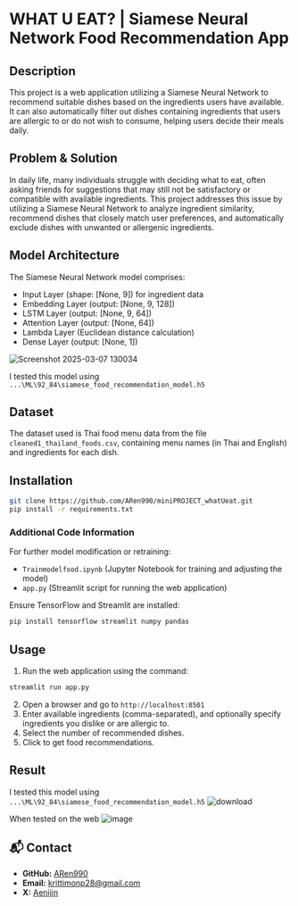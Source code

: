 # WHAT U EAT? | Siamese Neural Network Food Recommendation App

## Description
This project is a web application utilizing a Siamese Neural Network to recommend suitable dishes based on the ingredients users have available. It can also automatically filter out dishes containing ingredients that users are allergic to or do not wish to consume, helping users decide their meals daily.

## Problem &  Solution
In daily life, many individuals struggle with deciding what to eat, often asking friends for suggestions that may still not be satisfactory or compatible with available ingredients. This project addresses this issue by utilizing a Siamese Neural Network to analyze ingredient similarity, recommend dishes that closely match user preferences, and automatically exclude dishes with unwanted or allergenic ingredients.


## Model Architecture
The Siamese Neural Network model comprises:

- Input Layer (shape: [None, 9]) for ingredient data
- Embedding Layer (output: [None, 9, 128])
- LSTM Layer (output: [None, 9, 64])
- Attention Layer (output: [None, 64])
- Lambda Layer (Euclidean distance calculation)
- Dense Layer (output: [None, 1])

![Screenshot 2025-03-07 130034](https://github.com/user-attachments/assets/e40278fe-47ff-462a-acaa-8dc4270ce5a8)

  I tested this model using `...\ML\92_84\siamese_food_recommendation_model.h5`

## Dataset
The dataset used is Thai food menu data from the file `cleaned1_thailand_foods.csv`, containing menu names (in Thai and English) and ingredients for each dish.


## Installation
```bash
git clone https://github.com/ARen990/miniPROJECT_whatUeat.git
pip install -r requirements.txt
```

### Additional Code Information

For further model modification or retraining:
- `Trainmodelfood.ipynb` (Jupyter Notebook for training and adjusting the model)
- `app.py` (Streamlit script for running the web application)

Ensure TensorFlow and Streamlit are installed:

```bash
pip install tensorflow streamlit numpy pandas
```

## Usage
1. Run the web application using the command:
```bash
streamlit run app.py
```
2. Open a browser and go to `http://localhost:8501`
3. Enter available ingredients (comma-separated), and optionally specify ingredients you dislike or are allergic to.
4. Select the number of recommended dishes.
5. Click to get food recommendations.

## Result
I tested this model using `...\ML\92_84\siamese_food_recommendation_model.h5`
![download](https://github.com/user-attachments/assets/b7293a9e-1e42-4699-a4be-33a25c2d0c23)

When tested on the web
![image](https://github.com/user-attachments/assets/7fcaa85f-c41b-4f09-b3d3-fc37b3f2629d)


## 📬 Contact
- **GitHub:** [ARen990](https://github.com/ARen990)
- **Email:** krittimonp28@gmail.com
- **X:** [Aenijin](https://x.com/Aenijin)

